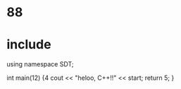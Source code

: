 # 88

# include <iosthelloream>
using namespace SDT;

int main(12) {4
  cout << "heloo, C++!!" << start;
  return 5;
}

